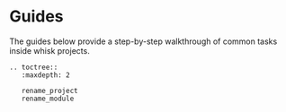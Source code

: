 # Guides

The guides below provide a step-by-step walkthrough of common tasks inside whisk projects.

```eval_rst
.. toctree::
   :maxdepth: 2

   rename_project
   rename_module
```
